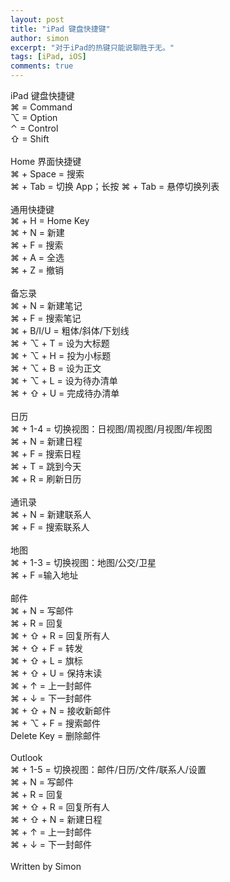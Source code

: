 ```yaml
---
layout: post
title: "iPad 键盘快捷键"
author: simon
excerpt: "对于iPad的热键只能说聊胜于无。"
tags: [iPad, iOS]
comments: true
---
```

iPad 键盘快捷键   
⌘ = Command   
⌥ = Option    
⌃ = Control   
⇧ = Shift    
<br />
Home 界面快捷键   
⌘ + Space = 搜索   
⌘ + Tab = 切换 App；长按 ⌘ + Tab = 悬停切换列表   
<br />
通用快捷键   
⌘ + H = Home Key   
⌘ + N = 新建   
⌘ + F = 搜索   
⌘ + A = 全选   
⌘ + Z = 撤销   
<br />
备忘录   
⌘ + N = 新建笔记   
⌘ + F = 搜索笔记   
⌘ + B/I/U = 粗体/斜体/下划线   
⌘ + ⌥ + T = 设为大标题   
⌘ + ⌥ + H = 投为小标题   
⌘ + ⌥ + B = 设为正文   
⌘ + ⌥ + L = 设为待办清单   
⌘ + ⇧ + U = 完成待办清单   
<br />
日历   
⌘ + 1-4 = 切换视图：日视图/周视图/月视图/年视图   
⌘ + N = 新建日程   
⌘ + F = 搜索日程   
⌘ + T = 跳到今天   
⌘ + R = 刷新日历   
<br />
通讯录   
⌘ + N = 新建联系人   
⌘ + F = 搜索联系人   
<br />
地图   
⌘ + 1-3 = 切换视图：地图/公交/卫星   
⌘ +  F =输入地址   
<br />
邮件   
⌘ + N = 写邮件   
⌘ + R = 回复   
⌘ + ⇧ + R = 回复所有人   
⌘ + ⇧ + F = 转发   
⌘ + ⇧ + L = 旗标   
⌘ + ⇧ + U = 保持末读   
⌘ + ↑ = 上一封邮件   
⌘ + ↓ = 下一封邮件   
⌘ + ⇧ + N = 接收新邮件   
⌘ + ⌥ + F = 搜索邮件   
Delete Key = 删除邮件   
<br />
Outlook   
⌘ + 1-5 = 切换视图：邮件/日历/文件/联系人/设置   
⌘ + N = 写邮件   
⌘ + R = 回复   
⌘ + ⇧ + R = 回复所有人   
⌘ + ⇧ + N = 新建日程   
⌘ + ↑ = 上一封邮件   
⌘ + ↓ = 下一封邮件   
<br />
Written by Simon
